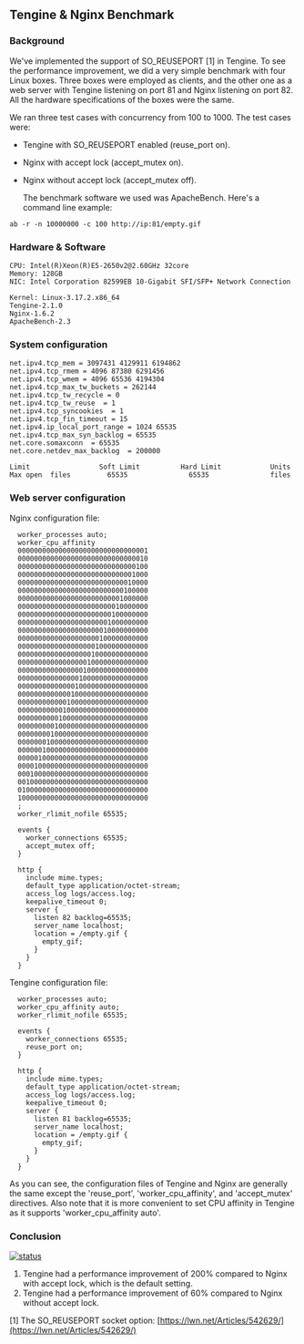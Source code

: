 ## Tengine & Nginx Benchmark


### Background

We've implemented the support of SO_REUSEPORT [1] in Tengine. To see the performance improvement,
we did a very simple benchmark with four Linux boxes. Three boxes were employed as clients, and the other
one as a web server with Tengine listening on port 81 and Nginx listening on port 82. All the hardware
specifications of the boxes were the same.

We ran three test cases with concurrency from 100 to 1000. The test cases were:

*   Tengine with SO_REUSEPORT enabled (reuse_port on).
*   Nginx with accept lock (accept_mutex on).
*   Nginx without accept lock (accept_mutex off).

    The benchmark software we used was ApacheBench. Here's a command line example:

```
ab -r -n 10000000 -c 100 http://ip:81/empty.gif
```

### Hardware & Software

```
CPU: Intel(R)Xeon(R)E5-2650v2@2.60GHz 32core
Memory: 128GB
NIC: Intel Corporation 82599EB 10-Gigabit SFI/SFP+ Network Connection

Kernel: Linux-3.17.2.x86_64
Tengine-2.1.0
Nginx-1.6.2
ApacheBench-2.3
```


### System configuration

```
net.ipv4.tcp_mem = 3097431 4129911 6194862
net.ipv4.tcp_rmem = 4096 87380 6291456
net.ipv4.tcp_wmem = 4096 65536 4194304
net.ipv4.tcp_max_tw_buckets = 262144
net.ipv4.tcp_tw_recycle = 0
net.ipv4.tcp_tw_reuse  = 1
net.ipv4.tcp_syncookies  = 1
net.ipv4.tcp_fin_timeout = 15
net.ipv4.ip_local_port_range = 1024 65535
net.ipv4.tcp_max_syn_backlog = 65535
net.core.somaxconn  = 65535
net.core.netdev_max_backlog  = 200000
```

```
Limit                 Soft Limit          Hard Limit            Units
Max open  files         65535               65535               files
```

### Web server configuration

Nginx configuration file:

```
  worker_processes auto;
  worker_cpu_affinity
  00000000000000000000000000000001
  00000000000000000000000000000010
  00000000000000000000000000000100
  00000000000000000000000000001000
  00000000000000000000000000010000
  00000000000000000000000000100000
  00000000000000000000000001000000
  00000000000000000000000010000000
  00000000000000000000000100000000
  00000000000000000000001000000000
  00000000000000000000010000000000
  00000000000000000000100000000000
  00000000000000000001000000000000
  00000000000000000010000000000000
  00000000000000000100000000000000
  00000000000000001000000000000000
  00000000000000010000000000000000
  00000000000000100000000000000000
  00000000000001000000000000000000
  00000000000010000000000000000000
  00000000000100000000000000000000
  00000000001000000000000000000000
  00000000010000000000000000000000
  00000000100000000000000000000000
  00000001000000000000000000000000
  00000010000000000000000000000000
  00000100000000000000000000000000
  00001000000000000000000000000000
  00010000000000000000000000000000
  00100000000000000000000000000000
  01000000000000000000000000000000
  10000000000000000000000000000000
  ;
  worker_rlimit_nofile 65535;

  events {
    worker_connections 65535;
    accept_mutex off;
  }

  http {
    include mime.types;
    default_type application/octet-stream;
    access_log logs/access.log;
    keepalive_timeout 0;
    server {
      listen 82 backlog=65535;
      server_name localhost;
      location = /empty.gif {
        empty_gif;
      }
    }
  }
```

Tengine configuration file:

```
  worker_processes auto;
  worker_cpu_affinity auto;
  worker_rlimit_nofile 65535;

  events {
    worker_connections 65535;
    reuse_port on;
  }

  http {
    include mime.types;
    default_type application/octet-stream;
    access_log logs/access.log;
    keepalive_timeout 0;
    server {
      listen 81 backlog=65535;
      server_name localhost;
      location = /empty.gif {
        empty_gif;
      }
    }
  }
```

As you can see, the configuration files of Tengine and Nginx are generally the same except the 'reuse_port',
'worker_cpu_affinity', and 'accept_mutex' directives. Also note that
it is more convenient to set CPU affinity in Tengine as it supports 'worker_cpu_affinity auto'.

### Conclusion

[![status](images/reuseport.png)](images/reuseport.png)

1.  Tengine had a performance improvement of 200% compared to Nginx with accept lock, which is the
default setting.
2.  Tengine had a performance improvement of 60% compared to Nginx without accept lock.

[1] The SO_REUSEPORT socket option: [https://lwn.net/Articles/542629/](https://lwn.net/Articles/542629/)
